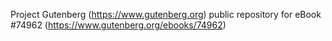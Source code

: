 Project Gutenberg (https://www.gutenberg.org) public repository for
eBook #74962 (https://www.gutenberg.org/ebooks/74962)
